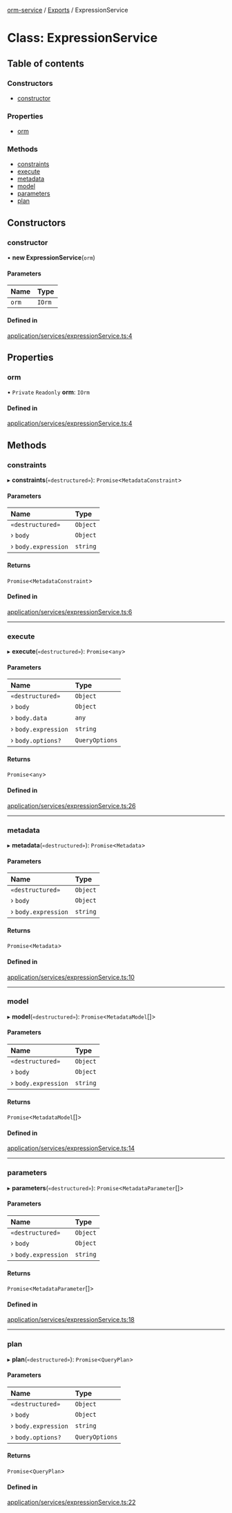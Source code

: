[orm-service](../README.md) / [Exports](../modules.md) / ExpressionService

# Class: ExpressionService

## Table of contents

### Constructors

- [constructor](ExpressionService.md#constructor)

### Properties

- [orm](ExpressionService.md#orm)

### Methods

- [constraints](ExpressionService.md#constraints)
- [execute](ExpressionService.md#execute)
- [metadata](ExpressionService.md#metadata)
- [model](ExpressionService.md#model)
- [parameters](ExpressionService.md#parameters)
- [plan](ExpressionService.md#plan)

## Constructors

### constructor

• **new ExpressionService**(`orm`)

#### Parameters

| Name | Type |
| :------ | :------ |
| `orm` | `IOrm` |

#### Defined in

[application/services/expressionService.ts:4](https://github.com/FlavioLionelRita/lambdaorm-svc/blob/413fc78/src/application/services/expressionService.ts#L4)

## Properties

### orm

• `Private` `Readonly` **orm**: `IOrm`

#### Defined in

[application/services/expressionService.ts:4](https://github.com/FlavioLionelRita/lambdaorm-svc/blob/413fc78/src/application/services/expressionService.ts#L4)

## Methods

### constraints

▸ **constraints**(`«destructured»`): `Promise`<`MetadataConstraint`\>

#### Parameters

| Name | Type |
| :------ | :------ |
| `«destructured»` | `Object` |
| › `body` | `Object` |
| › `body.expression` | `string` |

#### Returns

`Promise`<`MetadataConstraint`\>

#### Defined in

[application/services/expressionService.ts:6](https://github.com/FlavioLionelRita/lambdaorm-svc/blob/413fc78/src/application/services/expressionService.ts#L6)

___

### execute

▸ **execute**(`«destructured»`): `Promise`<`any`\>

#### Parameters

| Name | Type |
| :------ | :------ |
| `«destructured»` | `Object` |
| › `body` | `Object` |
| › `body.data` | `any` |
| › `body.expression` | `string` |
| › `body.options?` | `QueryOptions` |

#### Returns

`Promise`<`any`\>

#### Defined in

[application/services/expressionService.ts:26](https://github.com/FlavioLionelRita/lambdaorm-svc/blob/413fc78/src/application/services/expressionService.ts#L26)

___

### metadata

▸ **metadata**(`«destructured»`): `Promise`<`Metadata`\>

#### Parameters

| Name | Type |
| :------ | :------ |
| `«destructured»` | `Object` |
| › `body` | `Object` |
| › `body.expression` | `string` |

#### Returns

`Promise`<`Metadata`\>

#### Defined in

[application/services/expressionService.ts:10](https://github.com/FlavioLionelRita/lambdaorm-svc/blob/413fc78/src/application/services/expressionService.ts#L10)

___

### model

▸ **model**(`«destructured»`): `Promise`<`MetadataModel`[]\>

#### Parameters

| Name | Type |
| :------ | :------ |
| `«destructured»` | `Object` |
| › `body` | `Object` |
| › `body.expression` | `string` |

#### Returns

`Promise`<`MetadataModel`[]\>

#### Defined in

[application/services/expressionService.ts:14](https://github.com/FlavioLionelRita/lambdaorm-svc/blob/413fc78/src/application/services/expressionService.ts#L14)

___

### parameters

▸ **parameters**(`«destructured»`): `Promise`<`MetadataParameter`[]\>

#### Parameters

| Name | Type |
| :------ | :------ |
| `«destructured»` | `Object` |
| › `body` | `Object` |
| › `body.expression` | `string` |

#### Returns

`Promise`<`MetadataParameter`[]\>

#### Defined in

[application/services/expressionService.ts:18](https://github.com/FlavioLionelRita/lambdaorm-svc/blob/413fc78/src/application/services/expressionService.ts#L18)

___

### plan

▸ **plan**(`«destructured»`): `Promise`<`QueryPlan`\>

#### Parameters

| Name | Type |
| :------ | :------ |
| `«destructured»` | `Object` |
| › `body` | `Object` |
| › `body.expression` | `string` |
| › `body.options?` | `QueryOptions` |

#### Returns

`Promise`<`QueryPlan`\>

#### Defined in

[application/services/expressionService.ts:22](https://github.com/FlavioLionelRita/lambdaorm-svc/blob/413fc78/src/application/services/expressionService.ts#L22)
